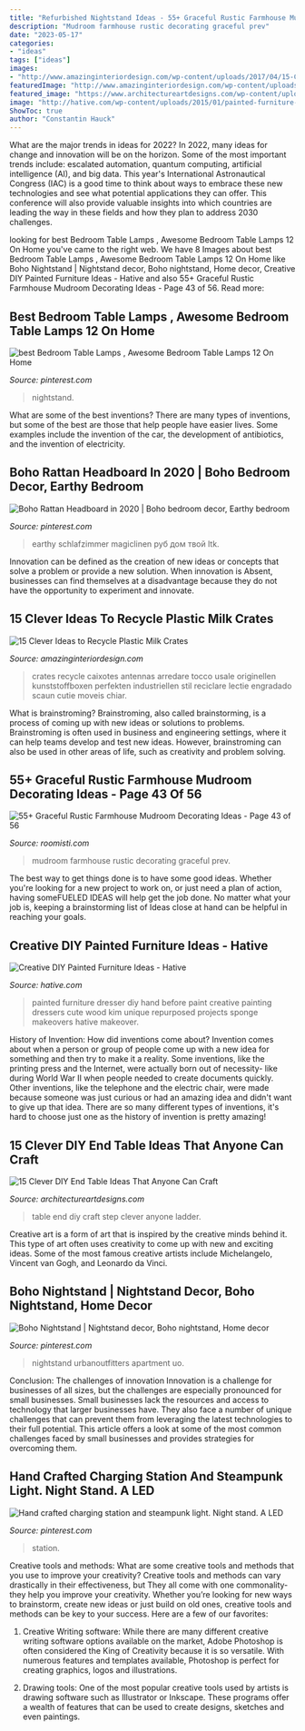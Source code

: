 ```yaml
---
title: "Refurbished Nightstand Ideas - 55+ Graceful Rustic Farmhouse Mudroom Decorating Ideas"
description: "Mudroom farmhouse rustic decorating graceful prev"
date: "2023-05-17"
categories:
- "ideas"
tags: ["ideas"]
images:
- "http://www.amazinginteriordesign.com/wp-content/uploads/2017/04/15-Clever-Ideas-to-Recycle-Plastic-Milk-Crates-10.jpg"
featuredImage: "http://www.amazinginteriordesign.com/wp-content/uploads/2017/04/15-Clever-Ideas-to-Recycle-Plastic-Milk-Crates-10.jpg"
featured_image: "https://www.architectureartdesigns.com/wp-content/uploads/2017/07/15-Clever-DIY-End-Table-Ideas-That-Anyone-Can-Craft-15.jpg"
image: "http://hative.com/wp-content/uploads/2015/01/painted-furniture-ideas/5-painted-furniture-ideas.jpg"
ShowToc: true
author: "Constantin Hauck"
---
```



What are the major trends in ideas for 2022?
In 2022, many ideas for change and innovation will be on the horizon. Some of the most important trends include: escalated automation, quantum computing, artificial intelligence (AI), and big data. 
This year's International Astronautical Congress (IAC) is a good time to think about ways to embrace these new technologies and see what potential applications they can offer. This conference will also provide valuable insights into which countries are leading the way in these fields and how they plan to address 2030 challenges.

	

		
looking for best Bedroom Table Lamps , Awesome Bedroom Table Lamps 12 On Home you've came to the right web. We have 8 Images about best Bedroom Table Lamps , Awesome Bedroom Table Lamps 12 On Home like Boho Nightstand | Nightstand decor, Boho nightstand, Home decor, Creative DIY Painted Furniture Ideas - Hative and also 55+ Graceful Rustic Farmhouse Mudroom Decorating Ideas - Page 43 of 56. Read more:
		
    
## Best Bedroom Table Lamps , Awesome Bedroom Table Lamps 12 On Home

<img loading=lazy src="https://i.pinimg.com/736x/4a/f8/0d/4af80da4396cc7acb9eb0d794f150772.jpg" onerror="this.onerror=null;this.src='https://tse4.mm.bing.net/th?id=OIP.2qe3HcmfBpnpMUc6P5PIkwHaLH&amp;pid=15.1';" alt="best Bedroom Table Lamps , Awesome Bedroom Table Lamps 12 On Home">

_Source: pinterest.com_

>nightstand. 

	

What are some of the best inventions?
There are many types of inventions, but some of the best are those that help people have easier lives. Some examples include the invention of the car, the development of antibiotics, and the invention of electricity.

    
## Boho Rattan Headboard In 2020 | Boho Bedroom Decor, Earthy Bedroom

<img loading=lazy src="https://i.pinimg.com/736x/f8/03/ee/f803ee278f0234c63b2c1e82136aa299.jpg" onerror="this.onerror=null;this.src='https://tse4.mm.bing.net/th?id=OIP.6Y-NUwVivh5VVObnbbmmkgHaJQ&amp;pid=15.1';" alt="Boho Rattan Headboard in 2020 | Boho bedroom decor, Earthy bedroom">

_Source: pinterest.com_

>earthy schlafzimmer magiclinen руб дом твой ltk. 

	

Innovation can be defined as the creation of new ideas or concepts that solve a problem or provide a new solution. When innovation is Absent, businesses can find themselves at a disadvantage because they do not have the opportunity to experiment and innovate.

    
## 15 Clever Ideas To Recycle Plastic Milk Crates

<img loading=lazy src="http://www.amazinginteriordesign.com/wp-content/uploads/2017/04/15-Clever-Ideas-to-Recycle-Plastic-Milk-Crates-10.jpg" onerror="this.onerror=null;this.src='https://tse4.mm.bing.net/th?id=OIP.PTzEzGEXPaLu50t7fSQD6wHaLG&amp;pid=15.1';" alt="15 Clever Ideas to Recycle Plastic Milk Crates">

_Source: amazinginteriordesign.com_

>crates recycle caixotes antennas arredare tocco usale originellen kunststoffboxen perfekten industriellen stil reciclare lectie engradado scaun cutie moveis chiar. 

	

What is brainstroming?
Brainstroming, also called brainstorming, is a process of coming up with new ideas or solutions to problems. Brainstroming is often used in business and engineering settings, where it can help teams develop and test new ideas. However, brainstroming can also be used in other areas of life, such as creativity and problem solving.

    
## 55+ Graceful Rustic Farmhouse Mudroom Decorating Ideas - Page 43 Of 56

<img loading=lazy src="https://roomisti.com/wp-content/uploads/2018/10/59-Elegant-Rustic-Farmhouse-Mudroom-Decorating-Ideas-43.jpg" onerror="this.onerror=null;this.src='https://tse1.mm.bing.net/th?id=OIP.htFL4dqGZOrlK3U3-_4gWgHaLI&amp;pid=15.1';" alt="55+ Graceful Rustic Farmhouse Mudroom Decorating Ideas - Page 43 of 56">

_Source: roomisti.com_

>mudroom farmhouse rustic decorating graceful prev. 

	

The best way to get things done is to have some good ideas. Whether you're looking for a new project to work on, or just need a plan of action, having someFUELED IDEAS will help get the job done. No matter what your job is, keeping a brainstorming list of Ideas close at hand can be helpful in reaching your goals.

    
## Creative DIY Painted Furniture Ideas - Hative

<img loading=lazy src="http://hative.com/wp-content/uploads/2015/01/painted-furniture-ideas/5-painted-furniture-ideas.jpg" onerror="this.onerror=null;this.src='https://tse1.mm.bing.net/th?id=OIP.7UEyVXYP9zQ5WWUlYv4vuAHaKl&amp;pid=15.1';" alt="Creative DIY Painted Furniture Ideas - Hative">

_Source: hative.com_

>painted furniture dresser diy hand before paint creative painting dressers cute wood kim unique repurposed projects sponge makeovers hative makeover. 

	

History of Invention: How did inventions come about?
Invention comes about when a person or group of people come up with a new idea for something and then try to make it a reality. Some inventions, like the printing press and the Internet, were actually born out of necessity- like during World War II when people needed to create documents quickly. Other inventions, like the telephone and the electric chair, were made because someone was just curious or had an amazing idea and didn't want to give up that idea. There are so many different types of inventions, it's hard to choose just one as the history of invention is pretty amazing!

    
## 15 Clever DIY End Table Ideas That Anyone Can Craft

<img loading=lazy src="https://www.architectureartdesigns.com/wp-content/uploads/2017/07/15-Clever-DIY-End-Table-Ideas-That-Anyone-Can-Craft-15.jpg" onerror="this.onerror=null;this.src='https://tse2.mm.bing.net/th?id=OIP.UhTziYaNSzhiyCUvGK_7QgHaK3&amp;pid=15.1';" alt="15 Clever DIY End Table Ideas That Anyone Can Craft">

_Source: architectureartdesigns.com_

>table end diy craft step clever anyone ladder. 

	

Creative art is a form of art that is inspired by the creative minds behind it. This type of art often uses creativity to come up with new and exciting ideas. Some of the most famous creative artists include Michelangelo, Vincent van Gogh, and Leonardo da Vinci.

    
## Boho Nightstand | Nightstand Decor, Boho Nightstand, Home Decor

<img loading=lazy src="https://i.pinimg.com/736x/30/b6/e4/30b6e4ea8dc905af931eb74eb1bcc750.jpg" onerror="this.onerror=null;this.src='https://tse1.mm.bing.net/th?id=OIP.w7PFtiPQxoXaFO4ZXXci3wHaLG&amp;pid=15.1';" alt="Boho Nightstand | Nightstand decor, Boho nightstand, Home decor">

_Source: pinterest.com_

>nightstand urbanoutfitters apartment uo. 

	

Conclusion: The challenges of innovation
Innovation is a challenge for businesses of all sizes, but the challenges are especially pronounced for small businesses. Small businesses lack the resources and access to technology that larger businesses have. They also face a number of unique challenges that can prevent them from leveraging the latest technologies to their full potential. This article offers a look at some of the most common challenges faced by small businesses and provides strategies for overcoming them.

    
## Hand Crafted Charging Station And Steampunk Light. Night Stand. A LED

<img loading=lazy src="https://i.pinimg.com/736x/93/94/27/9394270932a0c02da6d12c0adc7377c5.jpg" onerror="this.onerror=null;this.src='https://tse2.mm.bing.net/th?id=OIP.dGVAAjXbF7KgZ8fg9TFYygHaJ3&amp;pid=15.1';" alt="Hand crafted charging station and steampunk light. Night stand. A LED">

_Source: pinterest.com_

>station. 

	

Creative tools and methods: What are some creative tools and methods that you use to improve your creativity?
Creative tools and methods can vary drastically in their effectiveness, but They all come with one commonality- they help you improve your creativity. Whether you’re looking for new ways to brainstorm, create new ideas or just build on old ones, creative tools and methods can be key to your success. Here are a few of our favorites: 
1. Creative Writing software: While there are many different creative writing software options available on the market, Adobe Photoshop is often considered the King of Creativity because it is so versatile. With numerous features and templates available, Photoshop is perfect for creating graphics, logos and illustrations.

2. Drawing tools: One of the most popular creative tools used by artists is drawing software such as Illustrator or Inkscape. These programs offer a wealth of features that can be used to create designs, sketches and even paintings.

